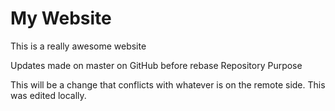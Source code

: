 # My Website

This is a really awesome website

Updates made on master on GitHub before rebase
 Repository Purpose

This will be a change that conflicts
with whatever is on the remote side.
This was edited locally.
